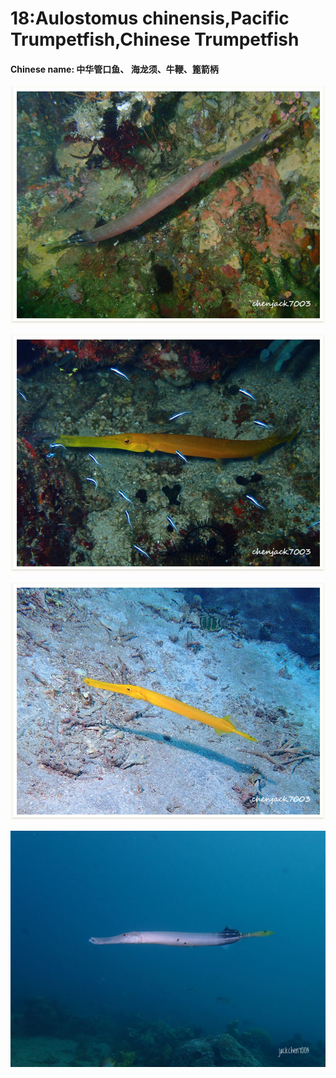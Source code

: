 # 18:Aulostomus chinensis,Pacific Trumpetfish,Chinese Trumpetfish

#### Chinese name: 中华管口鱼、 海龙须、牛鞭、篦箭柄

![](../../.gitbook/assets/pacific-trumpetfish2.jpg)

![](../../.gitbook/assets/pacific-trumpetfish.jpg)

![](../../.gitbook/assets/pacific-trumpetfish4.jpg)

![](../../.gitbook/assets/pacific-trumpetfish5.jpg)


